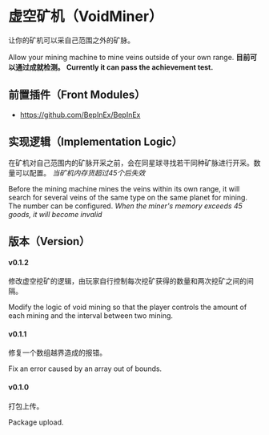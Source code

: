 # 虚空矿机（VoidMiner）
让你的矿机可以采自己范围之外的矿脉。

Allow your mining machine to mine veins outside of your own range. 
**目前可以通过成就检测。**
**Currently it can pass the achievement test.** 

## 前置插件（Front Modules）
- https://github.com/BepInEx/BepInEx

## 实现逻辑（Implementation Logic）
在矿机对自己范围内的矿脉开采之前，会在同星球寻找若干同种矿脉进行开采。数量可以配置。
*当矿机内存货超过45个后失效*

Before the mining machine mines the veins within its own range, it will search for several veins of the same type on the same planet for mining. The number can be configured.
*When the miner's memory exceeds 45 goods, it will become invalid* 

## 版本（Version）
#### v0.1.2
修改虚空挖矿的逻辑，由玩家自行控制每次挖矿获得的数量和两次挖矿之间的间隔。

Modify the logic of void mining so that the player controls the amount of each mining and the interval between two mining. 
#### v0.1.1
修复一个数组越界造成的报错。

Fix an error caused by an array out of bounds. 

#### v0.1.0 
打包上传。

Package upload. 